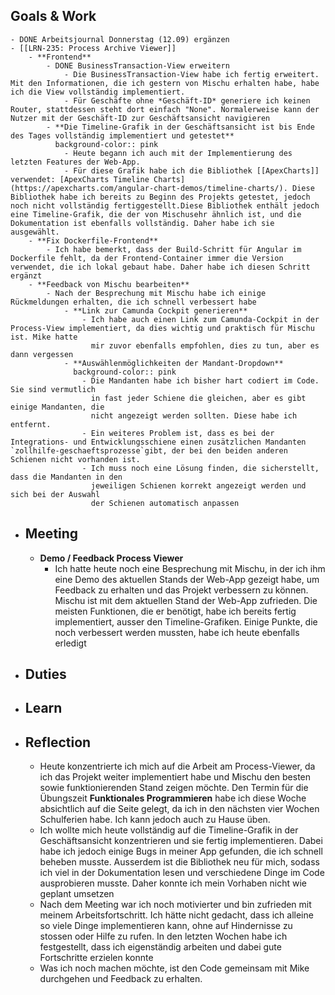 ## Goals & Work
	- DONE Arbeitsjournal Donnerstag (12.09) ergänzen
	- [[LRN-235: Process Archive Viewer]]
		- **Frontend**
			- DONE BusinessTransaction-View erweitern
				- Die BusinessTransaction-View habe ich fertig erweitert. Mit den Informationen, die ich gestern von Mischu erhalten habe, habe ich die View vollständig implementiert.
				- Für Geschäfte ohne *Geschäft-ID* generiere ich keinen Router, stattdessen steht dort einfach "None". Normalerweise kann der Nutzer mit der Geschäft-ID zur Geschäftsansicht navigieren
			- **Die Timeline-Grafik in der Geschäftsansicht ist bis Ende des Tages vollständig implementiert und getestet**
			  background-color:: pink
				- Heute begann ich auch mit der Implementierung des letzten Features der Web-App.
				- Für diese Grafik habe ich die Bibliothek [[ApexCharts]] verwendet: [ApexCharts Timeline Charts](https://apexcharts.com/angular-chart-demos/timeline-charts/). Diese Bibliothek habe ich bereits zu Beginn des Projekts getestet, jedoch noch nicht vollständig fertiggestellt.Diese Bibliothek enthält jedoch eine Timeline-Grafik, die der von Mischusehr ähnlich ist, und die Dokumentation ist ebenfalls vollständig. Daher habe ich sie ausgewählt.
		- **Fix Dockerfile-Frontend**
			- Ich habe bemerkt, dass der Build-Schritt für Angular im Dockerfile fehlt, da der Frontend-Container immer die Version verwendet, die ich lokal gebaut habe. Daher habe ich diesen Schritt ergänzt
		- **Feedback von Mischu bearbeiten**
			- Nach der Besprechung mit Mischu habe ich einige Rückmeldungen erhalten, die ich schnell verbessert habe
				- **Link zur Camunda Cockpit generieren**
					- Ich habe auch einen Link zum Camunda-Cockpit in der Process-View implementiert, da dies wichtig und praktisch für Mischu ist. Mike hatte 
					  mir zuvor ebenfalls empfohlen, dies zu tun, aber es dann vergessen
				- **Auswählenmöglichkeiten der Mandant-Dropdown**
				  background-color:: pink
					- Die Mandanten habe ich bisher hart codiert im Code. Sie sind vermutlich 
					  in fast jeder Schiene die gleichen, aber es gibt einige Mandanten, die 
					  nicht angezeigt werden sollten. Diese habe ich entfernt.
					- Ein weiteres Problem ist, dass es bei der Integrations- und Entwicklungsschiene einen zusätzlichen Mandanten `zollhilfe-geschaeftsprozesse`gibt, der bei den beiden anderen Schienen nicht vorhanden ist.
					- Ich muss noch eine Lösung finden, die sicherstellt, dass die Mandanten in den  
					  jeweiligen Schienen korrekt angezeigt werden und sich bei der Auswahl 
					  der Schienen automatisch anpassen
- ## Meeting
	- **Demo / Feedback Process Viewer**
		- Ich hatte heute noch eine Besprechung mit Mischu, in der ich ihm eine Demo des aktuellen Stands der Web-App gezeigt habe, um Feedback zu erhalten und das Projekt verbessern zu können. Mischu ist mit dem aktuellen Stand der Web-App zufrieden. Die meisten Funktionen, die er benötigt, habe ich bereits fertig implementiert, ausser den Timeline-Grafiken. Einige Punkte, die noch verbessert werden mussten, habe ich heute ebenfalls erledigt
- ## Duties
- ## Learn
- ## Reflection
	- Heute konzentrierte ich mich auf die Arbeit am Process-Viewer, da ich das Projekt weiter implementiert habe und Mischu den besten sowie funktionierenden Stand zeigen möchte. Den Termin für die Übungszeit **Funktionales Programmieren** habe ich diese Woche absichtlich auf die Seite gelegt, da ich in den nächsten vier Wochen Schulferien habe. Ich kann jedoch auch zu Hause üben.
	- Ich wollte mich heute vollständig auf die Timeline-Grafik in der Geschäftsansicht konzentrieren und sie fertig implementieren. Dabei habe ich jedoch einige Bugs in meiner App gefunden, die ich schnell beheben  musste. Ausserdem ist die Bibliothek neu für mich, sodass ich viel in der
	  Dokumentation lesen und verschiedene Dinge im Code ausprobieren musste. Daher konnte ich mein Vorhaben nicht wie geplant umsetzen
	- Nach dem Meeting war ich noch motivierter und bin zufrieden mit meinem Arbeitsfortschritt. Ich hätte nicht gedacht, dass ich alleine so viele Dinge implementieren kann, ohne auf Hindernisse zu stossen oder Hilfe zu rufen. In den letzten Wochen habe ich festgestellt, dass ich eigenständig arbeiten und dabei gute Fortschritte erzielen konnte
	- Was ich noch machen möchte, ist den Code gemeinsam mit Mike durchgehen und Feedback zu erhalten.